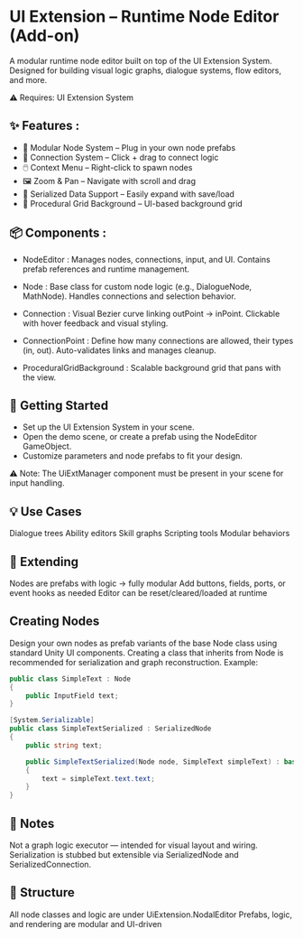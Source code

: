 # UI Extension – Runtime Node Editor (Add-on)
A modular runtime node editor built on top of the UI Extension System. Designed for building visual logic graphs, dialogue systems, flow editors, and more.

⚠️ Requires: UI Extension System

## ✨ Features : 
- 🧱 Modular Node System – Plug in your own node prefabs
- 🔌 Connection System – Click + drag to connect logic
- 🖱️ Context Menu – Right-click to spawn nodes
- 🖼️ Zoom & Pan – Navigate with scroll and drag
- 🧩 Serialized Data Support – Easily expand with save/load
- 🎨 Procedural Grid Background – UI-based background grid

## 📦 Components :
- NodeEditor :
Manages nodes, connections, input, and UI.
Contains prefab references and runtime management.

- Node :
Base class for custom node logic (e.g., DialogueNode, MathNode).
Handles connections and selection behavior.

- Connection :
Visual Bezier curve linking outPoint → inPoint.
Clickable with hover feedback and visual styling.

- ConnectionPoint :
Define how many connections are allowed, their types (in, out).
Auto-validates links and manages cleanup.

- ProceduralGridBackground :
Scalable background grid that pans with the view.

## 🚀 Getting Started
- Set up the UI Extension System in your scene.
- Open the demo scene, or create a prefab using the NodeEditor GameObject.
- Customize parameters and node prefabs to fit your design.

⚠️ Note: The UiExtManager component must be present in your scene for input handling.

## 💡 Use Cases
Dialogue trees
Ability editors
Skill graphs
Scripting tools
Modular behaviors

## 🧩 Extending
Nodes are prefabs with logic → fully modular
Add buttons, fields, ports, or event hooks as needed
Editor can be reset/cleared/loaded at runtime

## Creating Nodes
Design your own nodes as prefab variants of the base Node class using standard Unity UI components.
Creating a class that inherits from Node is recommended for serialization and graph reconstruction.
Example:

```csharp
public class SimpleText : Node
{
    public InputField text;
}

[System.Serializable]
public class SimpleTextSerialized : SerializedNode
{
    public string text;

    public SimpleTextSerialized(Node node, SimpleText simpleText) : base(node)
    {
        text = simpleText.text.text;
    }
}
```

## 📝 Notes
Not a graph logic executor — intended for visual layout and wiring.
Serialization is stubbed but extensible via SerializedNode and SerializedConnection.

## 📂 Structure
All node classes and logic are under UiExtension.NodalEditor
Prefabs, logic, and rendering are modular and UI-driven
